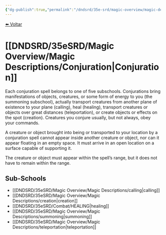 ```yaml
---
{"dg-publish":true,"permalink":"/dndsrd/35e-srd/magic-overview/magic-descriptions/conjuration/"}
---
```



<a href="javascript:history.back()">⬅️ Voltar</a>
# [[DNDSRD/35eSRD/Magic Overview/Magic Descriptions/Conjuration\|Conjuration]]

Each conjuration spell belongs to one of five subschools. Conjurations bring manifestations of objects, creatures, or some form of energy to you (the summoning subschool), actually transport creatures from another plane of existence to your plane (calling), heal (healing), transport creatures or objects over great distances (teleportation), or create objects or effects on the spot (creation). Creatures you conjure usually, but not always, obey your commands.

A creature or object brought into being or transported to your location by a conjuration spell cannot appear inside another creature or object, nor can it appear floating in an empty space. It must arrive in an open location on a surface capable of supporting it.

The creature or object must appear within the spell’s range, but it does not have to remain within the range.

## Sub-Schools
- [[DNDSRD/35eSRD/Magic Overview/Magic Descriptions/calling\|calling]]
- [[DNDSRD/35eSRD/Magic Overview/Magic Descriptions/creation\|creation]]
- [[DNDSRD/35eSRD/Combat/HEALING\|healing]]
- [[DNDSRD/35eSRD/Magic Overview/Magic Descriptions/summoning\|summoning]]
- [[DNDSRD/35eSRD/Magic Overview/Magic Descriptions/teleportation\|teleportation]]